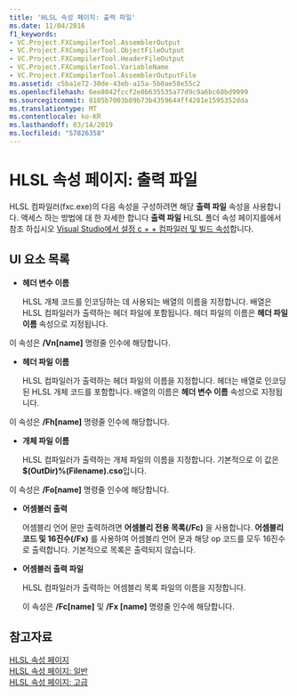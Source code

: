 ```yaml
---
title: 'HLSL 속성 페이지: 출력 파일'
ms.date: 11/04/2016
f1_keywords:
- VC.Project.FXCompilerTool.AssemblerOutput
- VC.Project.FXCompilerTool.ObjectFileOutput
- VC.Project.FXCompilerTool.HeaderFileOutput
- VC.Project.FXCompilerTool.VariableName
- VC.Project.FXCompilerTool.AssemblerOutputFile
ms.assetid: c5ba1e72-30de-43eb-a15a-5b0ae58e55c2
ms.openlocfilehash: 6ee8042fccf2e0b635535a77d9c9a6bc68bd9999
ms.sourcegitcommit: 8105b7003b89b73b4359644ff4281e1595352dda
ms.translationtype: MT
ms.contentlocale: ko-KR
ms.lasthandoff: 03/14/2019
ms.locfileid: "57826358"
---
```

# <a name="hlsl-property-pages-output-files"></a>HLSL 속성 페이지: 출력 파일

HLSL 컴파일러(fxc.exe)의 다음 속성을 구성하려면 해당 **출력 파일** 속성을 사용합니다. 액세스 하는 방법에 대 한 자세한 합니다 **출력 파일** HLSL 폴더 속성 페이지를에서 참조 하십시오 [Visual Studio에서 설정 c + + 컴파일러 및 빌드 속성](../working-with-project-properties.md)합니다.

## <a name="uielement-list"></a>UI 요소 목록

- **헤더 변수 이름**

   HLSL 개체 코드를 인코딩하는 데 사용되는 배열의 이름을 지정합니다. 배열은 HLSL 컴파일러가 출력하는 헤더 파일에 포함됩니다. 헤더 파일의 이름은 **헤더 파일 이름** 속성으로 지정됩니다.

이 속성은 **/Vn[name]** 명령줄 인수에 해당합니다.

- **헤더 파일 이름**

   HLSL 컴파일러가 출력하는 헤더 파일의 이름을 지정합니다. 헤더는 배열로 인코딩된 HLSL 개체 코드를 포함합니다. 배열의 이름은 **헤더 변수 이름** 속성으로 지정됩니다.

이 속성은 **/Fh[name]** 명령줄 인수에 해당합니다.

- **개체 파일 이름**

   HLSL 컴파일러가 출력하는 개체 파일의 이름을 지정합니다. 기본적으로 이 값은 **$(OutDir)%(Filename).cso**입니다.

이 속성은 **/Fo[name]** 명령줄 인수에 해당합니다.

- **어셈블러 출력**

   어셈블리 언어 문만 출력하려면 **어셈블리 전용 목록(/Fc)** 을 사용합니다. **어셈블리 코드 및 16진수(/Fx)** 를 사용하여 어셈블리 언어 문과 해당 op 코드를 모두 16진수로 출력합니다. 기본적으로 목록은 출력되지 않습니다.

- **어셈블러 출력 파일**

   HLSL 컴파일러가 출력하는 어셈블리 목록 파일의 이름을 지정합니다.

   이 속성은 **/Fc[name]** 및 **/Fx [name]** 명령줄 인수에 해당합니다.

## <a name="see-also"></a>참고자료

[HLSL 속성 페이지](hlsl-property-pages.md)<br>
[HLSL 속성 페이지: 일반](hlsl-property-pages-general.md)<br>
[HLSL 속성 페이지: 고급](hlsl-property-pages-advanced.md)
